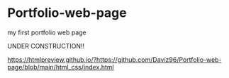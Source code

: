 # Portfolio-web-page
my first portfolio web page

UNDER CONSTRUCTION!!

https://htmlpreview.github.io/?https://github.com/Daviz96/Portfolio-web-page/blob/main/html_css/index.html
